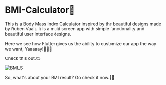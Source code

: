 # BMI-Calculator💪

This is a Body Mass Index Calculator inspired by the beautiful designs made by Ruben Vaalt.
It is a multi screen app with simple functionality and beautiful user interface designs.

Here we see how Flutter gives us the ability to customize our app the way we want, Yaaaaay!💃💃💃

Check this out.😉


![BMI_S](https://user-images.githubusercontent.com/47295558/76703437-b81bb400-66f7-11ea-8e85-3e86ed398fb7.gif)


So, what's about your BMI result? Go check it now.🤸‍♀️









